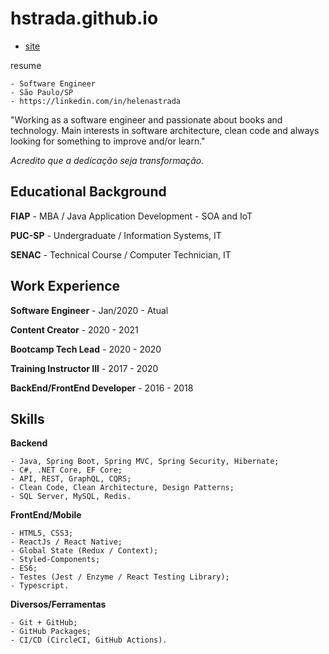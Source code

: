 # hstrada.github.io

- [site](https://hstrada.vercel.app/)

resume

    - Software Engineer
    - São Paulo/SP
    - https://linkedin.com/in/helenastrada

"Working as a software engineer and passionate about books and technology. Main interests in software architecture, clean code and always looking for something to improve and/or learn."

*Acredito que a dedicação seja transformação.*

## Educational Background

**FIAP** - MBA / Java Application Development - SOA and IoT

**PUC-SP** - Undergraduate / Information Systems, IT

**SENAC** - Technical Course / Computer Technician, IT

## Work Experience

**Software Engineer** - Jan/2020 - Atual

**Content Creator** - 2020 - 2021

**Bootcamp Tech Lead** - 2020 - 2020

**Training Instructor III** - 2017 - 2020

**BackEnd/FrontEnd Developer** - 2016 - 2018

## Skills

**Backend**

    - Java, Spring Boot, Spring MVC, Spring Security, Hibernate;
    - C#, .NET Core, EF Core;
    - API, REST, GraphQL, CQRS;
    - Clean Code, Clean Architecture, Design Patterns;
    - SQL Server, MySQL, Redis.

**FrontEnd/Mobile**

    - HTML5, CSS3;
    - ReactJs / React Native;
    - Global State (Redux / Context);
    - Styled-Components;
    - ES6;
    - Testes (Jest / Enzyme / React Testing Library);
    - Typescript.

**Diversos/Ferramentas**

    - Git + GitHub;
    - GitHub Packages;
    - CI/CD (CircleCI, GitHub Actions).
